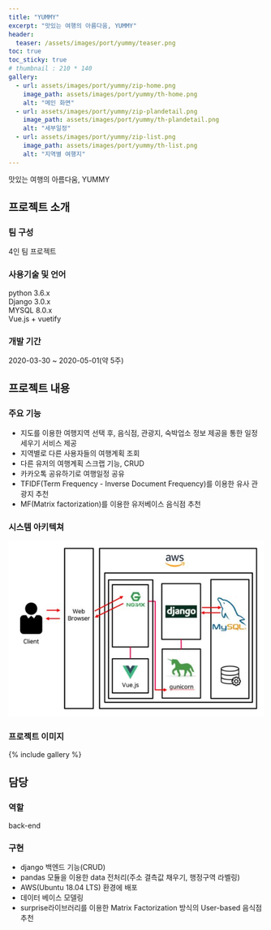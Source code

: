 ```yaml
---
title: "YUMMY"
excerpt: "맛있는 여행의 아름다움, YUMMY"
header:
  teaser: /assets/images/port/yummy/teaser.png
toc: true
toc_sticky: true
# thumbnail : 210 * 140
gallery:
  - url: assets/images/port/yummy/zip-home.png
    image_path: assets/images/port/yummy/th-home.png
    alt: "메인 화면"
  - url: assets/images/port/yummy/zip-plandetail.png
    image_path: assets/images/port/yummy/th-plandetail.png
    alt: "세부일정"
  - url: assets/images/port/yummy/zip-list.png
    image_path: assets/images/port/yummy/th-list.png
    alt: "지역별 여행지"
---
```

맛있는 여행의 아름다움, YUMMY
## 프로젝트 소개  
### 팀 구성  
 4인 팀 프로젝트
### 사용기술 및 언어    
  python 3.6.x  
  Django 3.0.x  
  MYSQL 8.0.x  
  Vue.js + vuetify  
### 개발 기간  
2020-03-30 ~ 2020-05-01(약 5주)


## 프로젝트 내용
### 주요 기능
 - 지도를 이용한 여행지역 선택 후, 음식점, 관광지, 숙박업소 정보 제공을 통한 일정 세우기 서비스 제공  
 - 지역별로 다른 사용자들의 여행계획 조회  
 - 다른 유저의 여행계획 스크랩 기능, CRUD  
 - 카카오톡 공유하기로 여행일정 공유  
 - TFIDF(Term Frequency - Inverse Document Frequency)를 이용한 유사 관광지 추천  
 - MF(Matrix factorization)를 이용한 유저베이스 음식점 추천  


### 시스템 아키텍쳐  
 ![system architecture](/assets/images/port/yummy/system_architecture.JPG)  


### 프로젝트 이미지  
{% include gallery %}


## 담당
### 역할
back-end
### 구현
- django 백엔드 기능(CRUD)
- pandas 모듈을 이용한 data 전처리(주소 결측값 채우기, 행정구역 라벨링)  
- AWS(Ubuntu 18.04 LTS) 환경에 배포  
- 데이터 베이스 모델링  
- surprise라이브러리를 이용한 Matrix Factorization 방식의 User-based 음식점 추천
